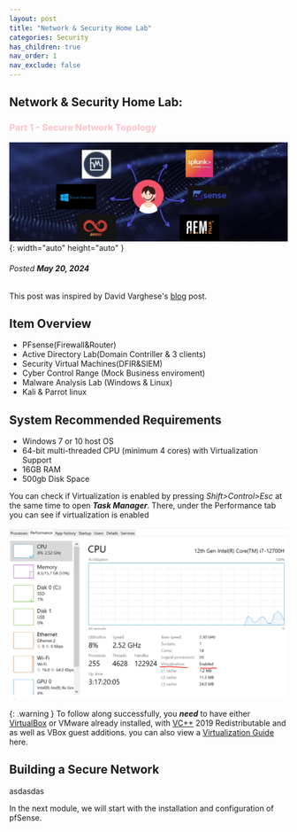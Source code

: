 ```yaml
---
layout: post
title: "Network & Security Home Lab"
categories: Security
has_children: true
nav_order: 1
nav_exclude: false
---
```



## Network & Security Home Lab: 

### <span style="color: pink; font-weight: bold;">Part 1 - Secure Network Topology</span>

![banner](/assets/banner.png){: width="auto" height="auto" }

###### Posted ***May 20, 2024***
This post was inspired by David Varghese's [blog] post.  


## Item Overview

- PFsense(Firewall&Router)
- Active Directory Lab(Domain Contriller & 3 clients)
- Security Virtual Machines(DFIR&SIEM)
- Cyber Control Range (Mock Business enviroment)
- Malware Analysis Lab (Windows & Linux)
- Kali & Parrot linux

## System Recommended Requirements
- Windows 7 or 10 host OS
- 64-bit multi-threaded CPU (minimum 4 cores) with Virtualization Support
- 16GB RAM
- 500gb Disk Space



You can check if Virtualization is enabled by pressing *Shift>Control>Esc* at the same time to open ***Task Manager***. There, under the Performance tab you can see if virtualization is enabled

![taskm1](/assets/taskm1.png)

{: .warning }
To follow along successfully, you ***need*** to have either [VirtualBox] or VMware already installed, with [VC++] 2019 Redistributable and as well as VBox guest additions. 
you can also view a [Virtualization Guide] here.

## Building a Secure Network

asdasdas



In the next module, we will start with the installation and configuration of pfSense.




[VirtualBox]: https://www.virtualbox.org/wiki/Downloads

[Virtualization Guide]: https://bce.berkeley.edu/enabling-virtualization-in-your-pc-bios.html

[VC++]: https://learn.microsoft.com/en-us/cpp/windows/latest-supported-vc-redist?view=msvc-170

[blog]: https://blog.davidvarghese.dev/posts/building-home-lab-part-1/